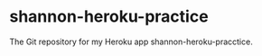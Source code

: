 shannon-heroku-practice
=======================

The Git repository for my Heroku app shannon-heroku-pracctice.
